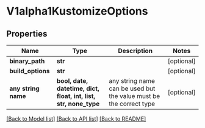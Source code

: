 # V1alpha1KustomizeOptions


## Properties
Name | Type | Description | Notes
------------ | ------------- | ------------- | -------------
**binary_path** | **str** |  | [optional] 
**build_options** | **str** |  | [optional] 
**any string name** | **bool, date, datetime, dict, float, int, list, str, none_type** | any string name can be used but the value must be the correct type | [optional]

[[Back to Model list]](../README.md#documentation-for-models) [[Back to API list]](../README.md#documentation-for-api-endpoints) [[Back to README]](../README.md)


